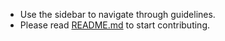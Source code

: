 - Use the sidebar to navigate through guidelines.
- Please read [README.md][readme] to start contributing.

[readme]: https://github.com/romanzolotarev/guidelines